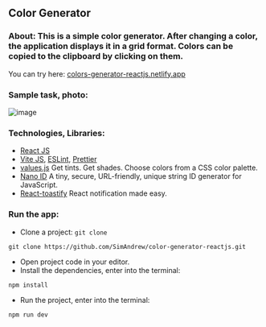 ## Color Generator

### About: This is a simple color generator. After changing a color, the application displays it in a grid format. Colors can be copied to the clipboard by clicking on them.

You can try here: [colors-generator-reactjs.netlify.app](https://colors-generator-reactjs.netlify.app/)

### Sample task, photo:

![image](https://github.com/user-attachments/assets/d96d6cc0-8bea-4b83-958b-2f2932fc2041)

### Technologies, Libraries:

- [React JS](https://react.dev/)
- [Vite JS](https://vitejs.dev/), [ESLint](https://eslint.org/), [Prettier](https://prettier.io/)
- [values.js](https://noeldelgado.github.io/values.js/) Get tints. Get shades. Choose colors from a CSS color palette.
- [Nano ID](https://github.com/ai/nanoid) A tiny, secure, URL-friendly, unique string ID generator for JavaScript.
- [React-toastify](https://fkhadra.github.io/react-toastify/introduction/) React notification made easy.

### Run the app:

- Clone a project: `git clone`

```
git clone https://github.com/SimAndrew/color-generator-reactjs.git
```

- Open project code in your editor.
- Install the dependencies, enter into the terminal:

```
npm install
```

- Run the project, enter into the terminal:

```
npm run dev
```